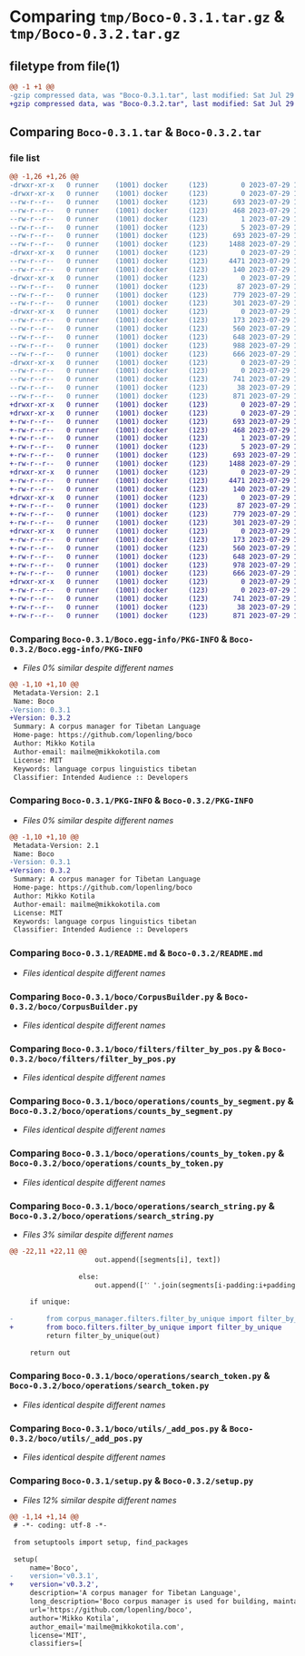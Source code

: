 # Comparing `tmp/Boco-0.3.1.tar.gz` & `tmp/Boco-0.3.2.tar.gz`

## filetype from file(1)

```diff
@@ -1 +1 @@
-gzip compressed data, was "Boco-0.3.1.tar", last modified: Sat Jul 29 12:13:54 2023, max compression
+gzip compressed data, was "Boco-0.3.2.tar", last modified: Sat Jul 29 13:01:17 2023, max compression
```

## Comparing `Boco-0.3.1.tar` & `Boco-0.3.2.tar`

### file list

```diff
@@ -1,26 +1,26 @@
-drwxr-xr-x   0 runner    (1001) docker     (123)        0 2023-07-29 12:13:54.244846 Boco-0.3.1/
-drwxr-xr-x   0 runner    (1001) docker     (123)        0 2023-07-29 12:13:54.244846 Boco-0.3.1/Boco.egg-info/
--rw-r--r--   0 runner    (1001) docker     (123)      693 2023-07-29 12:13:54.000000 Boco-0.3.1/Boco.egg-info/PKG-INFO
--rw-r--r--   0 runner    (1001) docker     (123)      468 2023-07-29 12:13:54.000000 Boco-0.3.1/Boco.egg-info/SOURCES.txt
--rw-r--r--   0 runner    (1001) docker     (123)        1 2023-07-29 12:13:54.000000 Boco-0.3.1/Boco.egg-info/dependency_links.txt
--rw-r--r--   0 runner    (1001) docker     (123)        5 2023-07-29 12:13:54.000000 Boco-0.3.1/Boco.egg-info/top_level.txt
--rw-r--r--   0 runner    (1001) docker     (123)      693 2023-07-29 12:13:54.244846 Boco-0.3.1/PKG-INFO
--rw-r--r--   0 runner    (1001) docker     (123)     1488 2023-07-29 12:13:40.000000 Boco-0.3.1/README.md
-drwxr-xr-x   0 runner    (1001) docker     (123)        0 2023-07-29 12:13:54.244846 Boco-0.3.1/boco/
--rw-r--r--   0 runner    (1001) docker     (123)     4471 2023-07-29 12:13:40.000000 Boco-0.3.1/boco/CorpusBuilder.py
--rw-r--r--   0 runner    (1001) docker     (123)      140 2023-07-29 12:13:40.000000 Boco-0.3.1/boco/__init__.py
-drwxr-xr-x   0 runner    (1001) docker     (123)        0 2023-07-29 12:13:54.244846 Boco-0.3.1/boco/filters/
--rw-r--r--   0 runner    (1001) docker     (123)       87 2023-07-29 12:13:40.000000 Boco-0.3.1/boco/filters/__init__.py
--rw-r--r--   0 runner    (1001) docker     (123)      779 2023-07-29 12:13:40.000000 Boco-0.3.1/boco/filters/filter_by_pos.py
--rw-r--r--   0 runner    (1001) docker     (123)      301 2023-07-29 12:13:40.000000 Boco-0.3.1/boco/filters/filter_by_unique.py
-drwxr-xr-x   0 runner    (1001) docker     (123)        0 2023-07-29 12:13:54.244846 Boco-0.3.1/boco/operations/
--rw-r--r--   0 runner    (1001) docker     (123)      173 2023-07-29 12:13:40.000000 Boco-0.3.1/boco/operations/__init__.py
--rw-r--r--   0 runner    (1001) docker     (123)      560 2023-07-29 12:13:40.000000 Boco-0.3.1/boco/operations/counts_by_segment.py
--rw-r--r--   0 runner    (1001) docker     (123)      648 2023-07-29 12:13:40.000000 Boco-0.3.1/boco/operations/counts_by_token.py
--rw-r--r--   0 runner    (1001) docker     (123)      988 2023-07-29 12:13:40.000000 Boco-0.3.1/boco/operations/search_string.py
--rw-r--r--   0 runner    (1001) docker     (123)      666 2023-07-29 12:13:40.000000 Boco-0.3.1/boco/operations/search_token.py
-drwxr-xr-x   0 runner    (1001) docker     (123)        0 2023-07-29 12:13:54.244846 Boco-0.3.1/boco/utils/
--rw-r--r--   0 runner    (1001) docker     (123)        0 2023-07-29 12:13:40.000000 Boco-0.3.1/boco/utils/__init__.py
--rw-r--r--   0 runner    (1001) docker     (123)      741 2023-07-29 12:13:40.000000 Boco-0.3.1/boco/utils/_add_pos.py
--rw-r--r--   0 runner    (1001) docker     (123)       38 2023-07-29 12:13:54.244846 Boco-0.3.1/setup.cfg
--rw-r--r--   0 runner    (1001) docker     (123)      871 2023-07-29 12:13:40.000000 Boco-0.3.1/setup.py
+drwxr-xr-x   0 runner    (1001) docker     (123)        0 2023-07-29 13:01:17.228196 Boco-0.3.2/
+drwxr-xr-x   0 runner    (1001) docker     (123)        0 2023-07-29 13:01:17.224196 Boco-0.3.2/Boco.egg-info/
+-rw-r--r--   0 runner    (1001) docker     (123)      693 2023-07-29 13:01:17.000000 Boco-0.3.2/Boco.egg-info/PKG-INFO
+-rw-r--r--   0 runner    (1001) docker     (123)      468 2023-07-29 13:01:17.000000 Boco-0.3.2/Boco.egg-info/SOURCES.txt
+-rw-r--r--   0 runner    (1001) docker     (123)        1 2023-07-29 13:01:17.000000 Boco-0.3.2/Boco.egg-info/dependency_links.txt
+-rw-r--r--   0 runner    (1001) docker     (123)        5 2023-07-29 13:01:17.000000 Boco-0.3.2/Boco.egg-info/top_level.txt
+-rw-r--r--   0 runner    (1001) docker     (123)      693 2023-07-29 13:01:17.228196 Boco-0.3.2/PKG-INFO
+-rw-r--r--   0 runner    (1001) docker     (123)     1488 2023-07-29 13:01:04.000000 Boco-0.3.2/README.md
+drwxr-xr-x   0 runner    (1001) docker     (123)        0 2023-07-29 13:01:17.224196 Boco-0.3.2/boco/
+-rw-r--r--   0 runner    (1001) docker     (123)     4471 2023-07-29 13:01:04.000000 Boco-0.3.2/boco/CorpusBuilder.py
+-rw-r--r--   0 runner    (1001) docker     (123)      140 2023-07-29 13:01:04.000000 Boco-0.3.2/boco/__init__.py
+drwxr-xr-x   0 runner    (1001) docker     (123)        0 2023-07-29 13:01:17.224196 Boco-0.3.2/boco/filters/
+-rw-r--r--   0 runner    (1001) docker     (123)       87 2023-07-29 13:01:04.000000 Boco-0.3.2/boco/filters/__init__.py
+-rw-r--r--   0 runner    (1001) docker     (123)      779 2023-07-29 13:01:04.000000 Boco-0.3.2/boco/filters/filter_by_pos.py
+-rw-r--r--   0 runner    (1001) docker     (123)      301 2023-07-29 13:01:04.000000 Boco-0.3.2/boco/filters/filter_by_unique.py
+drwxr-xr-x   0 runner    (1001) docker     (123)        0 2023-07-29 13:01:17.224196 Boco-0.3.2/boco/operations/
+-rw-r--r--   0 runner    (1001) docker     (123)      173 2023-07-29 13:01:04.000000 Boco-0.3.2/boco/operations/__init__.py
+-rw-r--r--   0 runner    (1001) docker     (123)      560 2023-07-29 13:01:04.000000 Boco-0.3.2/boco/operations/counts_by_segment.py
+-rw-r--r--   0 runner    (1001) docker     (123)      648 2023-07-29 13:01:04.000000 Boco-0.3.2/boco/operations/counts_by_token.py
+-rw-r--r--   0 runner    (1001) docker     (123)      978 2023-07-29 13:01:04.000000 Boco-0.3.2/boco/operations/search_string.py
+-rw-r--r--   0 runner    (1001) docker     (123)      666 2023-07-29 13:01:04.000000 Boco-0.3.2/boco/operations/search_token.py
+drwxr-xr-x   0 runner    (1001) docker     (123)        0 2023-07-29 13:01:17.228196 Boco-0.3.2/boco/utils/
+-rw-r--r--   0 runner    (1001) docker     (123)        0 2023-07-29 13:01:04.000000 Boco-0.3.2/boco/utils/__init__.py
+-rw-r--r--   0 runner    (1001) docker     (123)      741 2023-07-29 13:01:04.000000 Boco-0.3.2/boco/utils/_add_pos.py
+-rw-r--r--   0 runner    (1001) docker     (123)       38 2023-07-29 13:01:17.228196 Boco-0.3.2/setup.cfg
+-rw-r--r--   0 runner    (1001) docker     (123)      871 2023-07-29 13:01:04.000000 Boco-0.3.2/setup.py
```

### Comparing `Boco-0.3.1/Boco.egg-info/PKG-INFO` & `Boco-0.3.2/Boco.egg-info/PKG-INFO`

 * *Files 0% similar despite different names*

```diff
@@ -1,10 +1,10 @@
 Metadata-Version: 2.1
 Name: Boco
-Version: 0.3.1
+Version: 0.3.2
 Summary: A corpus manager for Tibetan Language
 Home-page: https://github.com/lopenling/boco
 Author: Mikko Kotila
 Author-email: mailme@mikkokotila.com
 License: MIT
 Keywords: language corpus linguistics tibetan
 Classifier: Intended Audience :: Developers
```

### Comparing `Boco-0.3.1/PKG-INFO` & `Boco-0.3.2/PKG-INFO`

 * *Files 0% similar despite different names*

```diff
@@ -1,10 +1,10 @@
 Metadata-Version: 2.1
 Name: Boco
-Version: 0.3.1
+Version: 0.3.2
 Summary: A corpus manager for Tibetan Language
 Home-page: https://github.com/lopenling/boco
 Author: Mikko Kotila
 Author-email: mailme@mikkokotila.com
 License: MIT
 Keywords: language corpus linguistics tibetan
 Classifier: Intended Audience :: Developers
```

### Comparing `Boco-0.3.1/README.md` & `Boco-0.3.2/README.md`

 * *Files identical despite different names*

### Comparing `Boco-0.3.1/boco/CorpusBuilder.py` & `Boco-0.3.2/boco/CorpusBuilder.py`

 * *Files identical despite different names*

### Comparing `Boco-0.3.1/boco/filters/filter_by_pos.py` & `Boco-0.3.2/boco/filters/filter_by_pos.py`

 * *Files identical despite different names*

### Comparing `Boco-0.3.1/boco/operations/counts_by_segment.py` & `Boco-0.3.2/boco/operations/counts_by_segment.py`

 * *Files identical despite different names*

### Comparing `Boco-0.3.1/boco/operations/counts_by_token.py` & `Boco-0.3.2/boco/operations/counts_by_token.py`

 * *Files identical despite different names*

### Comparing `Boco-0.3.1/boco/operations/search_string.py` & `Boco-0.3.2/boco/operations/search_string.py`

 * *Files 3% similar despite different names*

```diff
@@ -22,11 +22,11 @@
                     out.append([segments[i], text])
                 
                 else:
                     out.append(['་ '.join(segments[i-padding:i+padding+1]), text])
 
     if unique:
 
-        from corpus_manager.filters.filter_by_unique import filter_by_unique
+        from boco.filters.filter_by_unique import filter_by_unique
         return filter_by_unique(out)
 
     return out
```

### Comparing `Boco-0.3.1/boco/operations/search_token.py` & `Boco-0.3.2/boco/operations/search_token.py`

 * *Files identical despite different names*

### Comparing `Boco-0.3.1/boco/utils/_add_pos.py` & `Boco-0.3.2/boco/utils/_add_pos.py`

 * *Files identical despite different names*

### Comparing `Boco-0.3.1/setup.py` & `Boco-0.3.2/setup.py`

 * *Files 12% similar despite different names*

```diff
@@ -1,14 +1,14 @@
 # -*- coding: utf-8 -*-
 
 from setuptools import setup, find_packages
 
 setup(
     name='Boco',
-    version='v0.3.1',
+    version='v0.3.2',
     description='A corpus manager for Tibetan Language',
     long_description='Boco corpus manager is used for building, maintaining, and using corpora. The motivation is to make it as straightforward as possible to manage multiple corpora per project, as well as perform cross-corpus operations between those corpora.',
     url='https://github.com/lopenling/boco',
     author='Mikko Kotila',
     author_email='mailme@mikkokotila.com',
     license='MIT',
     classifiers=[
```

